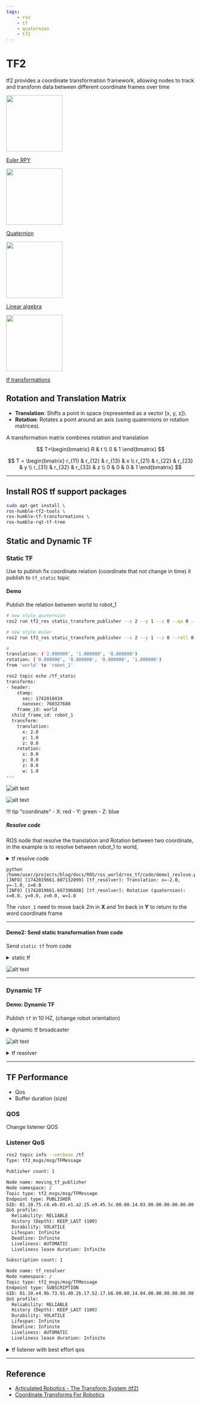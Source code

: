 ```yaml
---
tags:
    - ros
    - tf
    - quaternion
    - tf2
---
```


# TF2

tf2  provides a coordinate transformation framework, allowing nodes to track and transform data between different coordinate frames over time

<div class="grid-container">
    <div class="grid-item">
            <a href="euler">
                <img src="images/euler.png"  width="150" height="150">
                <p>Euler RPY</p>
            </a>
        </div>
        <div class="grid-item">
             <a href="quaternion">
                <img src="images/quaternion.png"  width="150" height="150">
                <p>Quaternion</p>
            </a>
        </div>
    <div class="grid-item">
          <a href="/Robotics/math/linear_algebra">
                <img src="images/linear_algebra.png"  width="150" height="150">
                <p>Linear algebra</p>
            </a>
    </div>
    <!--  -->
    <div class="grid-item">
          <a href="tf_transformations" title="ROS that provides functions for working with 3D rotations and transformation">
                <img src="images/"  width="150" height="150">
                <p >tf transformations</p>
            </a>
    </div>
</div>

## Rotation and Translation Matrix

- **Translation**: Shifts a point in space (represented as a vector [x, y, z]).
- **Rotation**: Rotates a point around an axis (using quaternions or rotation matrices).

A transformation matrix combines rotation and translation

$$
T=\begin{bmatrix}
R & t \\
0 & 1
\end{bmatrix}
$$

$$
T = \begin{bmatrix}
r_{11} & r_{12} & r_{13} & x \\
r_{21} & r_{22} & r_{23} & y \\
r_{31} & r_{32} & r_{33} & z \\
0 & 0 & 0 & 1
\end{bmatrix}
$$

---

## Install ROS tf support packages
```bash title="install"
sudo apt-get install \
ros-humble-tf2-tools \
ros-humble-tf-transformations \
ros-humble-rqt-tf-tree
```

## Static and Dynamic TF

### Static TF
Use to publish fix coordinate relation (coordinate that not change in time) it publish to `tf_static` topic 

#### Demo
Publish the relation between world to robot_1

```bash title="publish static tf"
# new style quaternion
ros2 run tf2_ros static_transform_publisher --x 2 --y 1 --z 0 --qx 0 --qy 0 --qz 0 --qw 1 --frame-id world --child-frame-id robot_1

# new style euler
ros2 run tf2_ros static_transform_publisher --x 2 --y 1 --z 0 --roll 0 --pitch 0 --yaw 0 --frame-id world --child-frame-id robot_1

#
translation: ('2.000000', '1.000000', '0.000000')
rotation: ('0.000000', '0.000000', '0.000000', '1.000000')
from 'world' to 'robot_1'
```

```bash title="echo topic"
ros2 topic echo /tf_static
transforms:
- header:
    stamp:
      sec: 1742018434
      nanosec: 760327680
    frame_id: world
  child_frame_id: robot_1
  transform:
    translation:
      x: 2.0
      y: 1.0
      z: 0.0
    rotation:
      x: 0.0
      y: 0.0
      z: 0.0
      w: 1.0
---

```

![alt text](images/rqt_tf_tree_static.png)


![alt text](images/rviz_static_demo_1.png)

!!! tip "coordinate"
    - X: red
    - Y: green
    - Z: blue
     

##### Resolve code

ROS node that resolve the translation and Rotation between two coordinate, in the example is to resolve between robot_1 to world, 

<details>
    <summary>tf resolve code</summary>

```python
--8<-- "docs/ROS/ros_world/ros_tf/code/demo1_reslove.py"
```
</details>


```
python /home/user/projects/blog/docs/ROS/ros_world/ros_tf/code/demo1_reslove.py
[INFO] [1742019661.607132099] [tf_resolver]: Translation: x=-2.0, y=-1.0, z=0.0
[INFO] [1742019661.607396088] [tf_resolver]: Rotation (quaternion): x=0.0, y=0.0, z=0.0, w=1.0

```

The `robot_1` need to move back 2m in **X** and 1m back in **Y** to return to the word coordinate frame

---

#### Demo2: Send static transformation from code

Send `static tf` from code

<details>
    <summary>static tf</summary>

```python title="StaticTransformBroadcaster" linenums="1" hl_lines="1"
--8<-- "docs/ROS/ros_world/ros_tf/code/demo2_static_broadcast.py"
```
</details>



![alt text](images/demo2_rviz.png)

---

### Dynamic TF

#### Demo: Dynamic TF
Publish `tf` in 10 HZ, (change robot orientation)

<details>
    <summary>dynamic tf broadcaster</summary>

```python
--8<-- "docs/ROS/ros_world/ros_tf/code/demo3_dynamic_tf_broadcaster.py"
```
</details>


![alt text](images/dynamic_rqt_tf_tree.png)


<details>
    <summary>tf resolver</summary>

```python
--8<-- "docs/ROS/ros_world/ros_tf/code/demo3_dynamic_tf_broadcaster.py"
```
</details>


---

## TF Performance
- Qos
- Buffer duration (size)

### QOS
Change listener QOS

### Listener QoS
```bash title="default tf QOS"
ros2 topic info --verbose /tf
Type: tf2_msgs/msg/TFMessage

Publisher count: 1

Node name: moving_tf_publisher
Node namespace: /
Topic type: tf2_msgs/msg/TFMessage
Endpoint type: PUBLISHER
GID: 01.10.75.c8.eb.03.e1.a2.15.e9.45.5c.00.00.14.03.00.00.00.00.00.00.00.00
QoS profile:
  Reliability: RELIABLE
  History (Depth): KEEP_LAST (100)
  Durability: VOLATILE
  Lifespan: Infinite
  Deadline: Infinite
  Liveliness: AUTOMATIC
  Liveliness lease duration: Infinite

Subscription count: 1

Node name: tf_resolver
Node namespace: /
Topic type: tf2_msgs/msg/TFMessage
Endpoint type: SUBSCRIPTION
GID: 01.10.e4.9b.73.91.d0.2b.17.52.17.b6.00.00.14.04.00.00.00.00.00.00.00.00
QoS profile:
  Reliability: RELIABLE
  History (Depth): KEEP_LAST (100)
  Durability: VOLATILE
  Lifespan: Infinite
  Deadline: Infinite
  Liveliness: AUTOMATIC
  Liveliness lease duration: Infinite

```

<details>
    <summary>tf listener with best effort qos</summary>

```python
--8<-- "docs/ROS/ros_world/ros_tf/code/demo3_dynamic_reolver_qos.py"
```
</details>



---
## Reference
- [Articulated Robotics - The Transform System (tf2)](https://articulatedrobotics.xyz/tutorials/ready-for-ros/tf/)
- [Coordinate Transforms For Robotics](https://articulatedrobotics.xyz/category/coordinate-transforms-for-robotics)